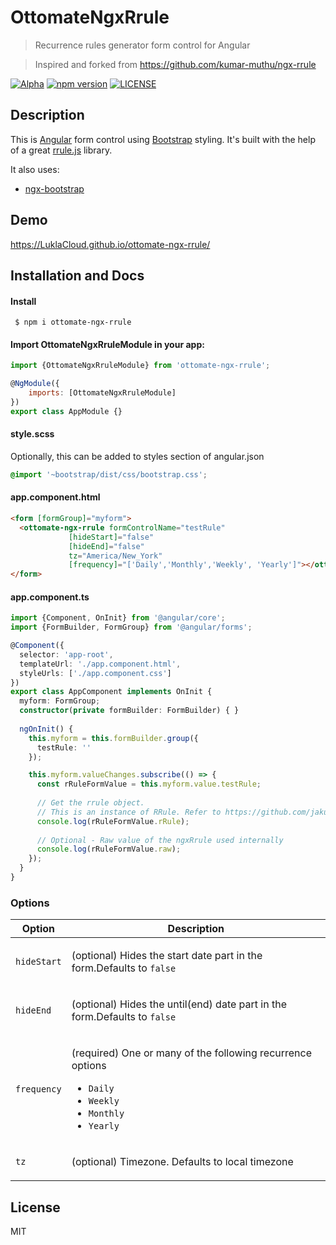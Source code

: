 # OttomateNgxRrule
> Recurrence rules generator form control for Angular

> Inspired and forked from https://github.com/kumar-muthu/ngx-rrule

[![Alpha](https://img.shields.io/badge/status-alpha-yellow.svg)](Alpha)
[![npm version](https://badge.fury.io/js/-ottomate-ngx-rrule.svg)](https://badge.fury.io/js/ottomate-ngx-rrule)
[![LICENSE](https://img.shields.io/npm/l/express.svg)](LICENSE)

## Description

This is [Angular](https://angular.io/) form control using [Bootstrap](https://github.com/twbs/bootstrap) styling. It's built with the help of a great [rrule.js](https://github.com/jakubroztocil/rrule) library.

It also uses:
* [ngx-bootstrap](https://valor-software.com/ngx-bootstra)

## Demo
https://LuklaCloud.github.io/ottomate-ngx-rrule/

## Installation and Docs

#### Install
```
 $ npm i ottomate-ngx-rrule
```

#### Import OttomateNgxRruleModule in your app:

```js
import {OttomateNgxRruleModule} from 'ottomate-ngx-rrule';

@NgModule({
    imports: [OttomateNgxRruleModule]
})
export class AppModule {}
```

#### style.scss
Optionally, this can be added to styles section of angular.json
```css
@import '~bootstrap/dist/css/bootstrap.css';
```

#### app.component.html
```html
<form [formGroup]="myform">
  <ottomate-ngx-rrule formControlName="testRule"
             [hideStart]="false"
             [hideEnd]="false"
             tz="America/New_York"
             [frequency]="['Daily','Monthly','Weekly', 'Yearly']"></ottomate-ngx-rrule>
</form>
```

#### app.component.ts
```ts
import {Component, OnInit} from '@angular/core';
import {FormBuilder, FormGroup} from '@angular/forms';

@Component({
  selector: 'app-root',
  templateUrl: './app.component.html',
  styleUrls: ['./app.component.css']
})
export class AppComponent implements OnInit {
  myform: FormGroup;
  constructor(private formBuilder: FormBuilder) { }
  
  ngOnInit() {
    this.myform = this.formBuilder.group({
      testRule: ''
    });

    this.myform.valueChanges.subscribe(() => {
      const rRuleFormValue = this.myform.value.testRule;
      
      // Get the rrule object.
      // This is an instance of RRule. Refer to https://github.com/jakubroztocil/rrule on how to use it
      console.log(rRuleFormValue.rRule);
      
      // Optional - Raw value of the ngxRrule used internally
      console.log(rRuleFormValue.raw);
    });
  }
}

```

### Options

<table>
    <!-- why, markdown... -->
    <thead>
        <tr>
            <th>Option</th>
            <th>Description</th>
        </tr>
        <thead>
        <tbody>
            <tr>
                <td><code>hideStart</code></td>
                <td>
                    <p>(optional) Hides the start date part in the form.Defaults to <code>false</code></p>
                </td>
            </tr>
            <tr>
                <td><code>hideEnd</code></td>
                <td>
                    <p>(optional) Hides the until(end) date part in the form.Defaults to <code>false</code></p>
                </td>
            </tr>
            <tr>
                <td><code>frequency</code></td>
                <td>
                  <p>(required) One or many of the following recurrence options</p>
                  <ul>
                      <li><code>Daily</code></li>
                      <li><code>Weekly</code></li>
                      <li><code>Monthly</code></li>
                      <li><code>Yearly</code></li>
                  </ul>
                </td>
            </tr> 
            <tr>
                <td><code>tz</code></td>
                <td>
                    <p>(optional) Timezone. Defaults to local timezone</p>
                </td>
            </tr>
        </tbody>
</table>

## License 
MIT
